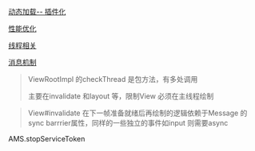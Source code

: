 [动态加载-- 插件化](./dynamic-load/dynamic-load-index.md)

[性能优化](./optimize/optimize-index.md)

[线程相关](./thread/thread-index.md)

[消息机制](./handler.md)



>ViewRootImpl 的checkThread 是包方法，有多处调用
>
>主要在invalidate 和layout 等，限制View 必须在主线程绘制

> View#invalidate 在下一帧准备就绪后再绘制的逻辑依赖于Message 的sync barrrier属性，同样的一些独立的事件如input 则需要async 



AMS.stopServiceToken

</font>

